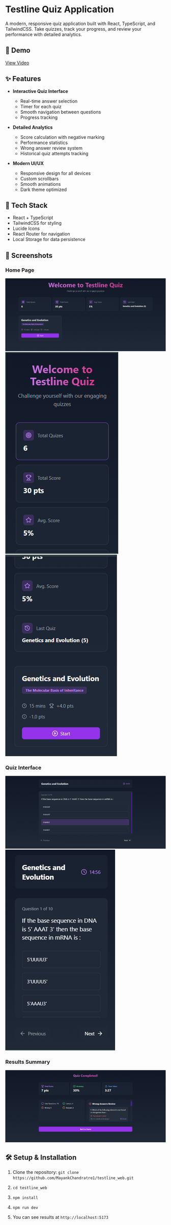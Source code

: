 # Testline Quiz Application

A modern, responsive quiz application built with React, TypeScript, and TailwindCSS. Take quizzes, track your progress, and review your performance with detailed analytics.

## 🎥 Demo
[View Video](https://github.com/user-attachments/assets/ad8adff7-bb2d-4433-ae91-161d1b0de1a1)

## ✨ Features

- **Interactive Quiz Interface**
  - Real-time answer selection
  - Timer for each quiz
  - Smooth navigation between questions
  - Progress tracking

- **Detailed Analytics**
  - Score calculation with negative marking
  - Performance statistics
  - Wrong answer review system
  - Historical quiz attempts tracking

- **Modern UI/UX**
  - Responsive design for all devices
  - Custom scrollbars
  - Smooth animations
  - Dark theme optimized

## 🚀 Tech Stack

- React + TypeScript
- TailwindCSS for styling
- Lucide Icons
- React Router for navigation
- Local Storage for data persistence

## 📸 Screenshots

### Home Page
![Home Page](./results/home_ds.png)
![Home Page](./results/home_mb.png)
![Home Page](./results/home_mb2.png)

### Quiz Interface
![Quiz Page](./results/quiz_ds.png)
![Quiz Page](./results/quiz_mb.png)

### Results Summary
![Summary Page](./results/summary.png)


## 🛠️ Setup & Installation

1. Clone the repository:
`git clone https://github.com/MayankChandratre1/testline_web.git`

2. `cd testline_web`
3. `npm install`
4. `npm run dev`
5. You can see results at `http://localhost:5173`
